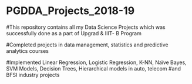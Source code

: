 # PGDDA_Projects_2018-19

#This repository contains all my Data Science Projects which was successfully done as a part of Upgrad & IIIT- B Program

#Completed projects in data management, statistics and predictive analytics courses

#Implemented Linear Regression, Logistic Regression, K-NN, Naïve Bayes, SVM Models, Decision Trees, Hierarchical models in auto, telecom #and  BFSI industry projects

